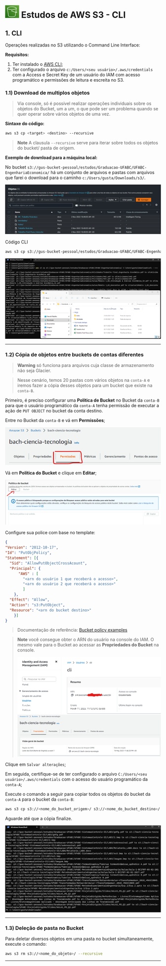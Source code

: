 # ![S3](../imagens/S3.png "Ícone do AWS S3") Estudos de AWS S3 - CLI


## 1. CLI

Operações realizadas no S3 utilizando o Command Line Interface:

**Requisitos:**

1. Ter instalado o [AWS CLI](https://docs.aws.amazon.com/cli/latest/userguide/getting-started-install.html);
2. Ter configurado o arquivo `c:/Users/<seu usuário>/.aws/credentials` com a Access e Secret Key de um usuário do IAM com acesso programático e permissões de leitura e escreita no S3.

### 1.1) Download de multiplos objetos

> Via console, só é possível realizar operações individuais sobre os objetos do Bucket, um a um, o que pode ser um problema quando se quer operar sobre vários objetos de uma vez.

**Sintaxe do código:**

```BASH
aws s3 cp <target> <destino> --recursive
```
> **Note**
> A clausula `--recursive` serve para iterar sobre todos os objetos do bucket/ pasta de origem.


**Exemplo de download para a máquina local:**

No bucket `s3://gus-bucket-pessoal/estudos/Graduacao-UFABC/UFABC-EngenhariaEconomica/` há um conjunto de arquivos e pastas com arquivos que farei o download para o caminho `c:/Users/gusta/Downloads/s3/`.

![S3 Objects](../imagens/S3-objects.png "S3 Objects")

Código CLI
```BASH
aws s3 cp s3://gus-bucket-pessoal/estudos/Graduacao-UFABC/UFABC-EngenhariaEconomica/ C:\Users\gusta\Downloads\s3\ --recursive
```
![Download dos Objetos do S3](../imagens/S3-downloads.png "Download dos Objetos do S3")

---

### 1.2) Cópia de objetos entre buckets de contas diferentes

> **Warning**
> só funciona para arquivos cuja classe de armazenamento não seja Glacier.

> Nesse cenário, temos 20 pastas com vários objetos na `conta-A` e iremos fazer a cópia desses objetos para um bucket que existe na `conta-B`.

Primeiro, é preciso configurar uma **Política de Bucket** no Bucket da `conta-B` para que o usuário programático da `conta-A` tenha permissão de executar a ação de `PUT OBJECT` no bucket da conta destino.

Entre no Bucket da `conta-B` e vá em **Permissões**;

![Permissões do Bucket](../imagens/S3-bucket-permissions.png "Permissões do Bucket")

Vá em **Política do Bucket** e clique em **Editar**;

![Editar permissões do Bucket](../imagens/S3-edit-permissions.png "Editar permissões do Bucket")

Configure sua police com base no template:

```JSON
{
"Version": "2012-10-17",
"Id": "PutObjPolicy",
"Statement": [{
  "Sid": "AllowPutObjectCrossAcount",
  "Principal": {
      "AWS" : [
        "<arn do usuário 1 que receberá o acesso>",
        "<arn do usuário 2 que receberá o acesso>"
        ]
    },
  "Effect": "Allow",
  "Action": "s3:PutObject",
  "Resource": "<arn do bucket destino>"
    }]
}
```

> Documentação de referência: [Bucket policy examples](https://docs.aws.amazon.com/AmazonS3/latest/userguide/example-bucket-policies.html)

> **Note**
> você consegue obter o ARN do usuário na console do IAM. O mesmo vale para o Bucket ao acessar as **Propriedades do Bucket** na console.
>
> ![IAM User ARN](../imagens/IAM-user-arn.png "IAM User ARN")
> ![ARN do Bucket](../imagens/S3-Properties.png "ARN do Bucket")

Clique em `Salvar alterações`;

Em seguida, certifique-se de ter configurado o arquivo `C:/Users/<seu usuário>/.aws/credentials` com o acesso do usuário programático da `conta-A`;

Execute o comando a seguir para copiar todos os objetos do bucket da `conta-A` para o bucket da `conta-B`:

```BASH
aws s3 cp s3://<nome_do_bucket_origem>/ s3://<nome_do_bucket_destino>/ --recursive
```

Aguarde até que a cópia finalize.

![S3 Cross Acount Copy Objects](../imagens/S3-cross-account-copy.png "S3 Cross Acount Copy Objects")

---

### 1.3) Deleção de pasta no Bucket

Para deletar diversos objetos em uma pasta no bucket simultaneamente, execute o comando:

```BASH
aws s3 rm s3://<nome_do_objeto>/ --recursive
```

---